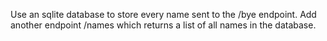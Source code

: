 Use an sqlite database to store every name sent to the /bye endpoint.
Add another endpoint /names which returns a list of all names in the database.